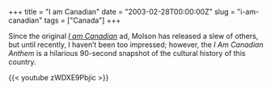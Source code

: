 +++
title = "I am Canadian"
date = "2003-02-28T00:00:00Z"
slug = "i-am-canadian"
tags = ["Canada"]
+++

Since the original *[I am Canadian][yt_rant]* ad, Molson has released a slew of others,
but until recently, I haven’t been too impressed; however, the *I Am Canadian
Anthem* is a hilarious 90-second snapshot of the cultural history of this
country.

{{< youtube zWDXE9Pbjic >}}

[yt_rant]: https://www.youtube.com/watch?v=WMxGVfk09lU
